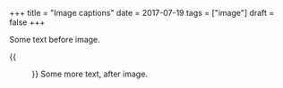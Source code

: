+++
title = "Image captions"
date = 2017-07-19
tags = ["image"]
draft = false
+++

Some text before image.

{{<figure src="/images/org-mode-unicorn-logo.png" caption="A unicorn!">}}
Some more text, after image.
